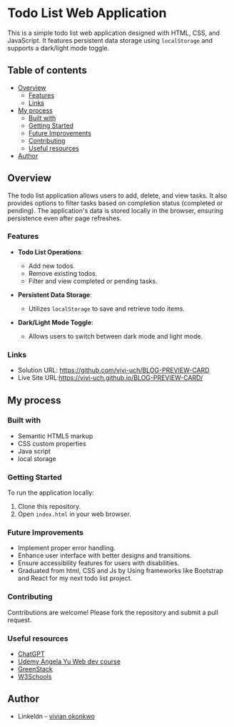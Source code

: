 # Todo List Web Application

This is a simple todo list web application designed with HTML, CSS, and JavaScript. It features persistent data storage using `localStorage` and supports a dark/light mode toggle.

## Table of contents
- [Overview](#overview)
  - [Features](#features)
  - [Links](#links)
- [My process](#my-process)
  - [Built with](#built-with)
  - [Getting Started](#getting-started)
  - [Future Improvements](#future-improvements)
  - [Contributing](#contributing)
  - [Useful resources](#useful-resources)
- [Author](#author)

## Overview

The todo list application allows users to add, delete, and view tasks. It also provides options to filter tasks based on completion status (completed or pending). The application's data is stored locally in the browser, ensuring persistence even after page refreshes.

### Features

- **Todo List Operations**:
  - Add new todos.
  - Remove existing todos.
  - Filter and view completed or pending tasks.

- **Persistent Data Storage**:
  - Utilizes `localStorage` to save and retrieve todo items.

- **Dark/Light Mode Toggle**:
  - Allows users to switch between dark mode and light mode.

### Links

- Solution URL: https://github.com/vivi-uch/BLOG-PREVIEW-CARD
- Live Site URL:https://vivi-uch.github.io/BLOG-PREVIEW-CARD/

## My process

### Built with

- Semantic HTML5 markup
- CSS custom properties
- Java script
- local storage

### Getting Started

To run the application locally:

1. Clone this repository.
2. Open `index.html` in your web browser.

### Future Improvements

- Implement proper error handling.
- Enhance user interface with better designs and transitions.
- Ensure accessibility features for users with disabilities.
- Graduated from html, CSS and Js by Using frameworks like Bootstrap and React for my next todo list project.

### Contributing

Contributions are welcome! Please fork the repository and submit a pull request.

### Useful resources

- [ChatGPT](https://chatgpt.com/)
- [Udemy Angela Yu Web dev course](https://www.udemy.com/course/the-complete-web-development-bootcamp/) 
- [GreenStack](https://www.youtube.com/watch?v=9LZGB3OLXNQ)
- [W3Schools](https://www.w3schools.com/)


## Author

- Linkeldn - [vivian okonkwo](https://www.linkedin.com/in/vivian-okonkwo-24b228253/)

